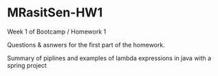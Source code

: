 # MRasitSen-HW1
Week 1 of Bootcamp / Homework 1

Questions & asnwers for the first part of the homework.

Summary of piplines and examples of lambda expressions in java with a spring project
